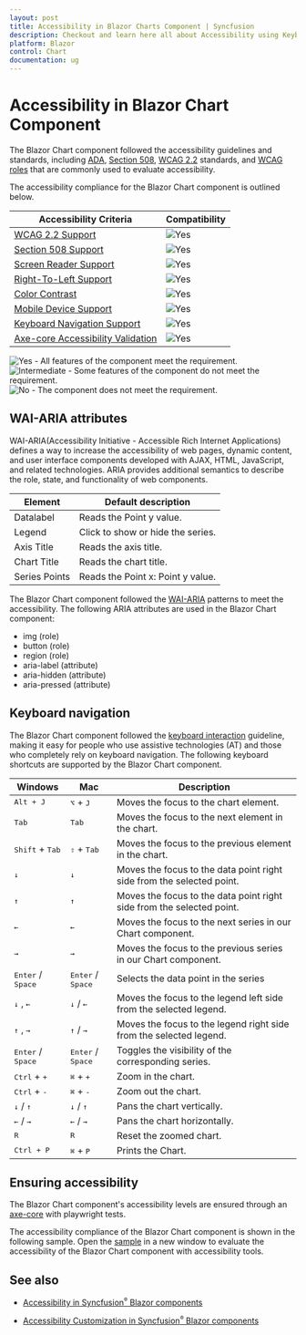 ```yaml
---
layout: post
title: Accessibility in Blazor Charts Component | Syncfusion
description: Checkout and learn here all about Accessibility using Keyboard navigation in Syncfusion Blazor Charts component and more.
platform: Blazor
control: Chart
documentation: ug
---
```


# Accessibility in Blazor Chart Component

The Blazor Chart component followed the accessibility guidelines and standards, including [ADA](https://www.ada.gov/), [Section 508](https://www.section508.gov/), [WCAG 2.2](https://www.w3.org/TR/WCAG22/) standards, and [WCAG roles](https://www.w3.org/TR/wai-aria/#roles) that are commonly used to evaluate accessibility.

The accessibility compliance for the  Blazor Chart component is outlined below.

| Accessibility Criteria | Compatibility |
| -- | -- |
| [WCAG 2.2 Support](../common/accessibility#accessibility-standards) | <img src="https://cdn.syncfusion.com/content/images/landing-page/yes.png" alt="Yes"> |
| [Section 508 Support](../common/accessibility#accessibility-standards) | <img src="https://cdn.syncfusion.com/content/images/landing-page/yes.png" alt="Yes"> |
| [Screen Reader Support](../common/accessibility#screen-reader-support) | <img src="https://cdn.syncfusion.com/content/images/landing-page/yes.png" alt="Yes">  |
| [Right-To-Left Support](../common/accessibility#right-to-left-support) | <img src="https://cdn.syncfusion.com/content/images/landing-page/yes.png" alt="Yes"> |
| [Color Contrast](../common/accessibility#color-contrast) | <img src="https://cdn.syncfusion.com/content/images/landing-page/yes.png" alt="Yes"> |
| [Mobile Device Support](../common/accessibility#mobile-device-support) | <img src="https://cdn.syncfusion.com/content/images/landing-page/yes.png" alt="Yes"> |
| [Keyboard Navigation Support](../common/accessibility#keyboard-navigation-support) |<img src="https://cdn.syncfusion.com/content/images/landing-page/yes.png" alt="Yes"> |
| [Axe-core Accessibility Validation](../common/accessibility#ensuring-accessibility) | <img src="https://cdn.syncfusion.com/content/images/landing-page/yes.png" alt="Yes"> |

<style>
    .post .post-content img {
        display: inline-block;
        margin: 0.5em 0;
    }
</style>

<div><img src="https://cdn.syncfusion.com/content/images/documentation/full.png" alt="Yes"> - All features of the component meet the requirement.</div>

<div><img src="https://cdn.syncfusion.com/content/images/documentation/partial.png" alt="Intermediate"> - Some features of the component do not meet the requirement.</div>

<div><img src="https://cdn.syncfusion.com/content/images/documentation/not-supported.png" alt="No"> - The component does not meet the requirement.</div>

## WAI-ARIA attributes

WAI-ARIA(Accessibility Initiative - Accessible Rich Internet Applications) defines a way to increase the accessibility of web pages, dynamic content, and user interface components developed with AJAX, HTML, JavaScript, and related technologies. ARIA provides additional semantics to describe the role, state, and functionality of web components.

Element |Default description
-----|-----
Datalabel |Reads the Point y value.
Legend |Click to show or hide the series.
Axis Title |Reads the axis title.
Chart Title |Reads the chart title.
Series Points |Reads the Point x: Point y value.

The Blazor Chart component followed the [WAI-ARIA](https://www.w3.org/WAI/ARIA/apg/patterns/alert/) patterns to meet the accessibility. The following ARIA attributes are used in the Blazor Chart component:

* img (role)
* button (role)
* region (role)
* aria-label (attribute)
* aria-hidden (attribute)
* aria-pressed (attribute)

## Keyboard navigation

The Blazor Chart component followed the [keyboard interaction](https://www.w3.org/WAI/ARIA/apg/patterns/alert/#keyboardinteraction) guideline, making it easy for people who use assistive technologies (AT) and those who completely rely on keyboard navigation. The following keyboard shortcuts are supported by the Blazor Chart component.

| Windows | Mac | Description |
|-----|-----|---|
|<kbd>Alt + J</kbd> | <kbd>⌥</kbd> + <kbd>J</kbd> | Moves the focus to the chart element.|
|<kbd>Tab</kbd> | <kbd>Tab</kbd> | Moves the focus to the next element in the chart.|
|<kbd>Shift</kbd> + <kbd>Tab</kbd> | <kbd>⇧</kbd> + <kbd>Tab</kbd> | Moves the focus to the previous element in the chart.|
| <kbd>↓</kbd> | <kbd>↓</kbd> | Moves the focus to the data point right side from the selected point.|
| <kbd>↑</kbd> | <kbd>↑</kbd> | Moves the focus to the data point right side from the selected point.|
| <kbd>←</kbd> | <kbd>←</kbd> | Moves the focus to the next series in our Chart component.|
| <kbd>→</kbd> | <kbd>→</kbd> | Moves the focus to the previous series in our Chart component.|
|<kbd>Enter</kbd> / <kbd>Space</kbd> | <kbd>Enter</kbd> / <kbd>Space</kbd> | Selects the data point in the series|
| <kbd>↓</kbd> , <kbd>←</kbd> | <kbd>↓</kbd> / <kbd>←</kbd> | Moves the focus to the legend left side from the selected legend.|
| <kbd>↑</kbd> , <kbd>→</kbd> | <kbd>↑</kbd> / <kbd>→</kbd> | Moves the focus to the legend right side from the selected legend.|
| <kbd>Enter</kbd> / <kbd>Space</kbd> | <kbd>Enter</kbd> / <kbd>Space</kbd> |Toggles the visibility of the corresponding series.|
| <kbd>Ctrl</kbd> + <kbd>+</kbd> | <kbd>⌘</kbd> + <kbd>+</kbd> | Zoom in the chart.|
| <kbd>Ctrl</kbd> + <kbd>-</kbd> | <kbd>⌘</kbd> + <kbd>-</kbd> | Zoom out the chart.|
| <kbd>↓</kbd> / <kbd>↑</kbd> | <kbd>↓</kbd> / <kbd>↑</kbd> | Pans the chart vertically.|
| <kbd>←</kbd> / <kbd>→</kbd> | <kbd>←</kbd> / <kbd>→</kbd> | Pans the chart horizontally.|
|<kbd>R</kbd> | <kbd>R</kbd> | Reset the zoomed chart.|
|<kbd>Ctrl + P</kbd> | <kbd>⌘</kbd> + <kbd>P</kbd> | Prints the Chart.|

## Ensuring accessibility

The Blazor Chart component's accessibility levels are ensured through an [axe-core](https://www.nuget.org/packages/Deque.AxeCore.Playwright) with playwright tests.

The accessibility compliance of the Blazor Chart component is shown in the following sample. Open the [sample](https://blazor.syncfusion.com/accessibility/chart) in a new window to evaluate the accessibility of the Blazor Chart component with accessibility tools.

## See also

* [Accessibility in Syncfusion<sup style="font-size:70%">&reg;</sup> Blazor components](https://blazor.syncfusion.com/documentation/common/accessibility)

* [Accessibility Customization in Syncfusion<sup style="font-size:70%">&reg;</sup> Blazor components](./advanced-accessibility-configuration.md)

